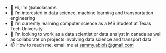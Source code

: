 - 👋 Hi, I’m @abiolasams
- 👀 I’m interested in data science, machine learning and transportation engineering 
- 🌱 I’m currently learning computer science as a MS Student at Texas Tech University. 
- 💞️ I’m looking to work as a data scientist or data analyst in canada as well as collaborate on projects involving data science and transport data
- 📫 How to reach me, email me at sammy.abiols@gmail.com

<!---
abiolasams/abiolasams is a ✨ special ✨ repository because its `README.md` (this file) appears on your GitHub profile.
You can click the Preview link to take a look at your changes.
--->
